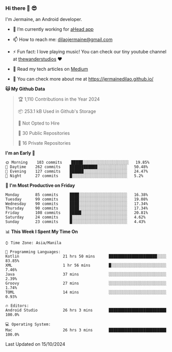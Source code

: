 ### Hi there 👋 😎
I'm Jermaine, an Android developer.

- 🔭 I’m currently working for [aHead app](https://www.ahead-app.com/)

- 📫 How to reach me: dilaojermaine@gmail.com

- ⚡ Fun fact: I love playing music! You can check our tiny youtube channel at [thewanderstudios](https://www.youtube.com/thewanderstudios) ♥️

- 📖 Read my tech articles on [Medium](https://jermainedilao.medium.com/)

- 👀 You can check more about me at https://jermainedilao.github.io/

<!--
**jermainedilao/jermainedilao** is a ✨ _special_ ✨ repository because its `README.md` (this file) appears on your GitHub profile.

Here are some ideas to get you started:

- 🔭 I’m currently working on ...
- 🌱 I’m currently learning ...
- 👯 I’m looking to collaborate on ...
- 🤔 I’m looking for help with ...
- 💬 Ask me about ...
- 📫 How to reach me: ...
- 😄 Pronouns: ...
- ⚡ Fun fact: ...
-->

<!--START_SECTION:waka-->
**🐱 My Github Data** 

> 🏆 1,110 Contributions in the Year 2024
 > 
> 📦 253.1 kB Used in Github's Storage 
 > 
> 🚫 Not Opted to Hire
 > 
> 📜 30 Public Repositories 
 > 
> 🔑 16 Private Repositories  
 > 
**I'm an Early 🐤** 

```text
🌞 Morning    103 commits    █████░░░░░░░░░░░░░░░░░░░░   19.85% 
🌆 Daytime    262 commits    ████████████░░░░░░░░░░░░░   50.48% 
🌃 Evening    127 commits    ██████░░░░░░░░░░░░░░░░░░░   24.47% 
🌙 Night      27 commits     █░░░░░░░░░░░░░░░░░░░░░░░░   5.2%

```
📅 **I'm Most Productive on Friday** 

```text
Monday       85 commits     ████░░░░░░░░░░░░░░░░░░░░░   16.38% 
Tuesday      99 commits     ████░░░░░░░░░░░░░░░░░░░░░   19.08% 
Wednesday    90 commits     ████░░░░░░░░░░░░░░░░░░░░░   17.34% 
Thursday     90 commits     ████░░░░░░░░░░░░░░░░░░░░░   17.34% 
Friday       108 commits    █████░░░░░░░░░░░░░░░░░░░░   20.81% 
Saturday     24 commits     █░░░░░░░░░░░░░░░░░░░░░░░░   4.62% 
Sunday       23 commits     █░░░░░░░░░░░░░░░░░░░░░░░░   4.43%

```


📊 **This Week I Spent My Time On** 

```text
⌚︎ Time Zone: Asia/Manila

💬 Programming Languages: 
Kotlin                   21 hrs 50 mins      █████████████████████░░░░   83.85% 
XML                      1 hr 56 mins        █░░░░░░░░░░░░░░░░░░░░░░░░   7.46% 
Java                     37 mins             ░░░░░░░░░░░░░░░░░░░░░░░░░   2.39% 
Groovy                   27 mins             ░░░░░░░░░░░░░░░░░░░░░░░░░   1.74% 
TOML                     14 mins             ░░░░░░░░░░░░░░░░░░░░░░░░░   0.93%

🔥 Editors: 
Android Studio           26 hrs 3 mins       █████████████████████████   100.0%

💻 Operating System: 
Mac                      26 hrs 3 mins       █████████████████████████   100.0%

```


 Last Updated on 15/10/2024
<!--END_SECTION:waka-->
